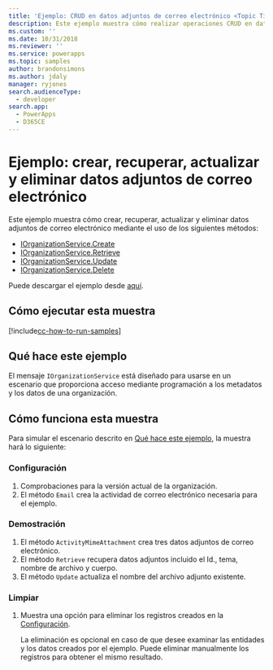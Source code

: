 ```yaml
---
title: 'Ejemplo: CRUD en datos adjuntos de correo electrónico <Topic Title> (Common Data Service para aplicaciones) | Microsoft Docs'
description: Este ejemplo muestra cómo realizar operaciones CRUD en datos adjuntos de correo electrónico
ms.custom: ''
ms.date: 10/31/2018
ms.reviewer: ''
ms.service: powerapps
ms.topic: samples
author: brandonsimons
ms.author: jdaly
manager: ryjones
search.audienceType:
  - developer
search.app:
  - PowerApps
  - D365CE
---
```

# <a name="sample-create-retrieve-update-and-delete-an-email-attachment"></a>Ejemplo: crear, recuperar, actualizar y eliminar datos adjuntos de correo electrónico

Este ejemplo muestra cómo crear, recuperar, actualizar y eliminar datos adjuntos de correo electrónico mediante el uso de los siguientes métodos:

- [IOrganizationService.Create](https://docs.microsoft.com/en-us/dotnet/api/microsoft.xrm.sdk.iorganizationservice.create?view=dynamics-general-ce-9)
- [IOrganizationService.Retrieve](https://docs.microsoft.com/en-us/dotnet/api/microsoft.xrm.sdk.iorganizationservice.retrieve?view=dynamics-general-ce-9)
- [IOrganizationService.Update](https://docs.microsoft.com/en-us/dotnet/api/microsoft.xrm.sdk.iorganizationservice.update?view=dynamics-general-ce-9)
- [IOrganizationService.Delete](https://docs.microsoft.com/en-us/dotnet/api/microsoft.xrm.sdk.iorganizationservice.delete?view=dynamics-general-ce-9)

Puede descargar el ejemplo desde [aquí](https://github.com/Microsoft/PowerApps-Samples/tree/master/cds/orgsvc/C%23/CRUDEmailAttachements).

## <a name="how-to-run-this-sample"></a>Cómo ejecutar esta muestra

[!include[cc-how-to-run-samples](../../includes/cc-how-to-run-samples.md)]

## <a name="what-this-sample-does"></a>Qué hace este ejemplo

El mensaje `IOrganizationService` está diseñado para usarse en un escenario que proporciona acceso mediante programación a los metadatos y los datos de una organización.

## <a name="how-this-sample-works"></a>Cómo funciona esta muestra

Para simular el escenario descrito en [Qué hace este ejemplo](#what-this-sample-does), la muestra hará lo siguiente:

### <a name="setup"></a>Configuración

1. Comprobaciones para la versión actual de la organización.
1. El método `Email` crea la actividad de correo electrónico necesaria para el ejemplo.

### <a name="demonstrate"></a>Demostración

1. El método `ActivityMimeAttachment` crea tres datos adjuntos de correo electrónico. 
1. El método `Retrieve` recupera datos adjuntos incluido el Id., tema, nombre de archivo y cuerpo.
1. El método `Update` actualiza el nombre del archivo adjunto existente.


### <a name="clean-up"></a>Limpiar

1. Muestra una opción para eliminar los registros creados en la [Configuración](#setup).

    La eliminación es opcional en caso de que desee examinar las entidades y los datos creados por el ejemplo. Puede eliminar manualmente los registros para obtener el mismo resultado.


